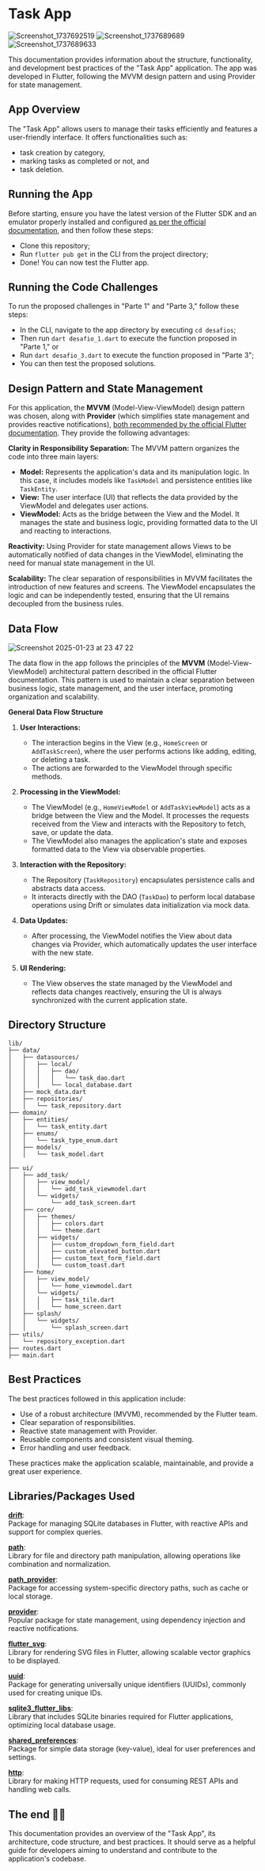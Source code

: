 # Task App

![Screenshot_1737692519](https://github.com/user-attachments/assets/95701a87-8bd9-4f80-a83d-195fc4731acb) ![Screenshot_1737689689](https://github.com/user-attachments/assets/efb19da6-2ada-4a83-87d4-a1236bce888c)       ![Screenshot_1737689633](https://github.com/user-attachments/assets/208477c1-7d69-4b41-8c6c-630bbdc4b9cd)  


This documentation provides information about the structure, functionality, and development best practices of the "Task App" application. The app was developed in Flutter, following the MVVM design pattern and using Provider for state management.

## App Overview
The "Task App" allows users to manage their tasks efficiently and features a user-friendly interface. It offers functionalities such as:
- task creation by category,
- marking tasks as completed or not, and
- task deletion.

## Running the App
Before starting, ensure you have the latest version of the Flutter SDK and an emulator properly installed and configured [as per the official documentation](https://docs.flutter.dev/get-started/install), and then follow these steps:
- Clone this repository;
- Run `flutter pub get` in the CLI from the project directory;
- Done! You can now test the Flutter app.

## Running the Code Challenges
To run the proposed challenges in "Parte 1" and "Parte 3," follow these steps:
- In the CLI, navigate to the app directory by executing `cd desafios`;
- Then run `dart desafio_1.dart` to execute the function proposed in "Parte 1," or  
- Run `dart desafio_3.dart` to execute the function proposed in "Parte 3";  
- You can then test the proposed solutions.

## Design Pattern and State Management
For this application, the **MVVM** (Model-View-ViewModel) design pattern was chosen, along with **Provider** (which simplifies state management and provides reactive notifications), [both recommended by the official Flutter documentation](https://docs.flutter.dev/app-architecture). They provide the following advantages:

**Clarity in Responsibility Separation:** The MVVM pattern organizes the code into three main layers:
- **Model:** Represents the application's data and its manipulation logic. In this case, it includes models like `TaskModel` and persistence entities like `TaskEntity`.
- **View:** The user interface (UI) that reflects the data provided by the ViewModel and delegates user actions.
- **ViewModel:** Acts as the bridge between the View and the Model. It manages the state and business logic, providing formatted data to the UI and reacting to interactions.

**Reactivity:** Using Provider for state management allows Views to be automatically notified of data changes in the ViewModel, eliminating the need for manual state management in the UI.

**Scalability:** The clear separation of responsibilities in MVVM facilitates the introduction of new features and screens. The ViewModel encapsulates the logic and can be independently tested, ensuring that the UI remains decoupled from the business rules.

## Data Flow
![Screenshot 2025-01-23 at 23 47 22](https://github.com/user-attachments/assets/5b402344-bb04-420e-9222-28ede3e7c276)

The data flow in the app follows the principles of the **MVVM** (Model-View-ViewModel) architectural pattern described in the official Flutter documentation. This pattern is used to maintain a clear separation between business logic, state management, and the user interface, promoting organization and scalability.

**General Data Flow Structure**
1. **User Interactions:**
   - The interaction begins in the View (e.g., `HomeScreen` or `AddTaskScreen`), where the user performs actions like adding, editing, or deleting a task.
   - The actions are forwarded to the ViewModel through specific methods.

2. **Processing in the ViewModel:**
   - The ViewModel (e.g., `HomeViewModel` or `AddTaskViewModel`) acts as a bridge between the View and the Model. It processes the requests received from the View and interacts with the Repository to fetch, save, or update the data.
   - The ViewModel also manages the application's state and exposes formatted data to the View via observable properties.

3. **Interaction with the Repository:**
   - The Repository (`TaskRepository`) encapsulates persistence calls and abstracts data access.
   - It interacts directly with the DAO (`TaskDao`) to perform local database operations using Drift or simulates data initialization via mock data.

4. **Data Updates:**
   - After processing, the ViewModel notifies the View about data changes via Provider, which automatically updates the user interface with the new state.

5. **UI Rendering:**
   - The View observes the state managed by the ViewModel and reflects data changes reactively, ensuring the UI is always synchronized with the current application state.

## Directory Structure
```
lib/
├── data/
│   ├── datasources/
│   │   ├── local/
│   │   │   ├── dao/
│   │   │   │   └── task_dao.dart
│   │   │   └── local_database.dart
│   ├── mock_data.dart
│   ├── repositories/
│   │   └── task_repository.dart
├── domain/
│   ├── entities/
│   │   └── task_entity.dart
│   ├── enums/
│   │   └── task_type_enum.dart
│   ├── models/
│   │   └── task_model.dart
│
├── ui/
│   ├── add_task/
│   │   ├── view_model/
│   │   │   └── add_task_viewmodel.dart
│   │   └── widgets/
│   │       └── add_task_screen.dart
│   ├── core/
│   │   ├── themes/
│   │   │   ├── colors.dart
│   │   │   └── theme.dart
│   │   ├── widgets/
│   │   │   ├── custom_dropdown_form_field.dart
│   │   │   ├── custom_elevated_button.dart
│   │   │   ├── custom_text_form_field.dart
│   │   │   └── custom_toast.dart
│   ├── home/
│   │   ├── view_model/
│   │   │   └── home_viewmodel.dart
│   │   └── widgets/
│   │   │   ├── task_tile.dart
│   │   │   └── home_screen.dart
│   ├── splash/
│   │   └── widgets/
│   │       └── splash_screen.dart
├── utils/
│   └── repository_exception.dart
├── routes.dart
├── main.dart
```

## Best Practices
The best practices followed in this application include:

- Use of a robust architecture (MVVM), recommended by the Flutter team.
- Clear separation of responsibilities.
- Reactive state management with Provider.
- Reusable components and consistent visual theming.
- Error handling and user feedback.

These practices make the application scalable, maintainable, and provide a great user experience.

## Libraries/Packages Used
**[drift](https://pub.dev/packages/drift)**:  
Package for managing SQLite databases in Flutter, with reactive APIs and support for complex queries.  

**[path](https://pub.dev/packages/path)**:  
Library for file and directory path manipulation, allowing operations like combination and normalization.  

**[path_provider](https://pub.dev/packages/path_provider)**:  
Package for accessing system-specific directory paths, such as cache or local storage.  

**[provider](https://pub.dev/packages/provider)**:  
Popular package for state management, using dependency injection and reactive notifications.  

**[flutter_svg](https://pub.dev/packages/flutter_svg)**:  
Library for rendering SVG files in Flutter, allowing scalable vector graphics to be displayed.  

**[uuid](https://pub.dev/packages/uuid)**:  
Package for generating universally unique identifiers (UUIDs), commonly used for creating unique IDs.  

**[sqlite3_flutter_libs](https://pub.dev/packages/sqlite3_flutter_libs)**:  
Library that includes SQLite binaries required for Flutter applications, optimizing local database usage.  

**[shared_preferences](https://pub.dev/packages/shared_preferences)**:  
Package for simple data storage (key-value), ideal for user preferences and settings.  

**[http](https://pub.dev/packages/http)**:  
Library for making HTTP requests, used for consuming REST APIs and handling web calls.  

## The end 👨‍💻
This documentation provides an overview of the "Task App", its architecture, code structure, and best practices. It should serve as a helpful guide for developers aiming to understand and contribute to the application's codebase.
